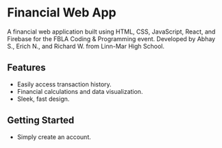 # Financial Web App

A financial web application built using HTML, CSS, JavaScript, React, and Firebase for the FBLA Coding & Programming event.
Developed by Abhay S., Erich N., and Richard W. from Linn-Mar High School.

## Features

- Easily access transaction history.
- Financial calculations and data visualization.
- Sleek, fast design.

## Getting Started

- Simply create an account.
